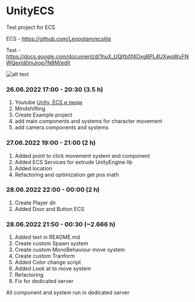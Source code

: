 # UnityECS
Test project for ECS

ECS - https://github.com/Leopotam/ecslite

Test - https://docs.google.com/document/d/1huX_UQjfb0f4OxgBPL4UXwpWuFNWQexld0mJrop7N8M/edit

![alt text](Demo/Demo.gif "Demo")


### 26.06.2022 17:00 - 20:30 (3.5 h)

1. Youtube [Unity, ECS и люди](https://www.youtube.com/watch?v=4sDnBChfV0o)
2. Mindshifting
3. Create Example project
4. add main components and systems for character movement
5. add camera components and systems


### 27.06.2022 19:00 - 21:00 (2 h)

1. Added point to click movement system and component
2. Added ECS Services for extrude UnityEngine lib
3. Added location 
4. Refactoring and optimization get pos math

### 28.06.2022 22:00 - 00:00 (2 h)

1. Create Player dir
2. Added Door and Button ECS

### 28.06.2022 21:50 - 00:30 (~2.666 h)

1. Added text in README.md
2. Create custom Spawn system
3. Create custom MonoBehaviour move system
4. Create custom Tranform 
5. Added Color change script
6. Added Look at to move system
7. Refactoring
8. Fix for dedicated server


All component and system run in dedicated server
